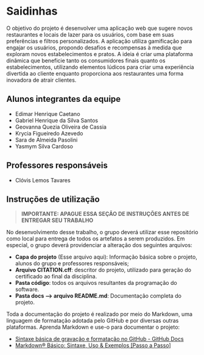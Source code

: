 # Saidinhas

O objetivo do projeto é desenvolver uma aplicação web que sugere novos restaurantes e locais de lazer para os usuários, com base em suas preferências e filtros personalizados. A aplicação utiliza gamificação para engajar os usuários, propondo desafios e recompensas à medida que exploram novos estabelecimentos e pratos. A ideia é criar uma plataforma dinâmica que beneficie tanto os consumidores finais quanto os estabelecimentos, utilizando elementos lúdicos para criar uma experiência divertida ao cliente enquanto proporciona aos restaurantes uma forma inovadora de atrair clientes.


## Alunos integrantes da equipe

* Edimar Henrique Caetano
* Gabriel Henrique da Silva Santos
* Geovanna Quezia Oliveira de Cassia
* Krycia Figueiredo Azevedo
* Sara de Almeida Pasolini
* Yasmym Silva Cardoso

## Professores responsáveis

* Clóvis Lemos Tavares



## Instruções de utilização 

> **IMPORTANTE: APAGUE ESSA SEÇÃO DE INSTRUÇÕES ANTES DE ENTREGAR SEU TRABALHO**

No desenvolvimento desse trabalho, o grupo deverá utilizar esse repositório como local para entrega de todos os artefatos a serem produzidos. Em especial, o grupo deverá providenciar a alteração dos seguintes arquivos:

* **Capa do projeto** (Esse arquivo aqui): Informação básica sobre o projeto, alunos do grupo e professores responsáveis;
* **Arquivo CITATION.cff**: descritor do projeto, utilizado para geração do certificado ao final da disciplina.
* **Pasta código**: todos os arquivos resultantes da programação do software.
* **Pasta docs --> arquivo README.md**: Documentação completa do projeto.

Toda a documentação do projeto é realizado por meio do Markdown, uma linguagem de formatação adotada pelo GitHub e por diversas outras plataformas. Aprenda Markdown e use-o para documentar o projeto:

* [Sintaxe básica de gravação e formatação no GitHub - GitHub Docs](https://docs.github.com/pt/get-started/writing-on-github/getting-started-with-writing-and-formatting-on-github/basic-writing-and-formatting-syntax)
* [Markdown® Básico: Sintaxe, Uso &amp; Exemplos [Passo a Passo]](https://markdown.net.br/sintaxe-basica/)
